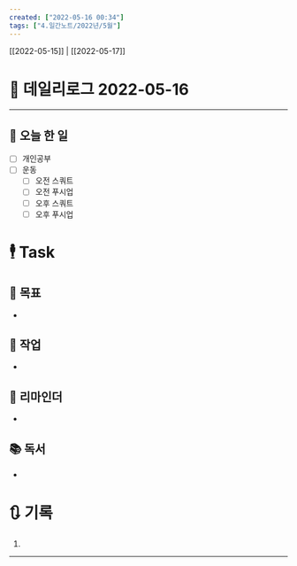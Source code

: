 ```yaml
---
created: ["2022-05-16 00:34"]
tags: ["4.일간노트/2022년/5월"]
---
```


[[2022-05-15]] | [[2022-05-17]]

# 📅 데일리로그  2022-05-16
---
## 🔷 오늘 한 일
- [ ] 개인공부
- [ ] 운동
	- [ ] 오전 스쿼트
	- [ ] 오전 푸시업
	- [ ] 오후 스쿼트
	- [ ] 오후 푸시업

# 🕴 Task
## 🎯 목표
-
 
## 🚀 작업
-
 
## 📕 리마인더
-
 
## 📚 독서
-
 

# 🔃 기록
1. 
---

